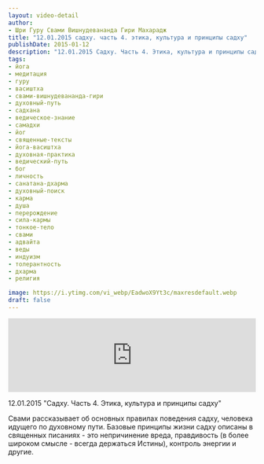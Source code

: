 ```yaml
---
layout: video-detail
author:
- Шри Гуру Свами Вишнудевананда Гири Махарадж
title: "12.01.2015 садху. часть 4. этика, культура и принципы садху"
publishDate: 2015-01-12
description: "12.01.2015 Садху. Часть 4. Этика, культура и принципы садху  Свами рассказывает об основных правилах поведения садху, человека идущего по духовному пути. Базовые принципы жизни садху описаны в священных писаниях - это непричинение вреда, правдиво"
tags: 
- йога
- медитация
- гуру
- васиштха
- свами-вишнудевананда-гири
- духовный-путь
- садхана
- ведическое-знание
- самадхи
- йог
- священные-тексты
- йога-васиштха
- духовная-практика
- ведический-путь
- бог
- личность
- санатана-дхарма
- духовный-поиск
- карма
- душа
- перерождение
- сила-кармы
- тонкое-тело
- свами
- адвайта
- веды
- индуизм
- толерантность
- дхарма
- религия

image: https://i.ytimg.com/vi_webp/EadwoX9Yt3c/maxresdefault.webp
draft: false
---
```


<iframe width="100%" src="https://www.youtube.com/embed/EadwoX9Yt3c" frameborder="0" allowfullscreen=""></iframe> 

 12.01.2015 "Садху. Часть 4\. Этика, культура и принципы садху"

 Свами рассказывает об основных правилах поведения садху, человека идущего по духовному пути. Базовые принципы жизни садху описаны в священных писаниях - это непричинение вреда, правдивость (в более широком смысле - всегда держаться Истины), контроль энергии и другие.  

  

 